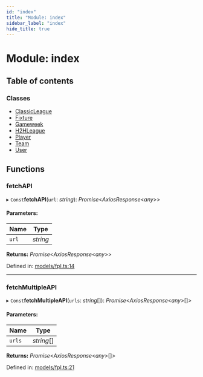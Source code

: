 ```yaml
---
id: "index"
title: "Module: index"
sidebar_label: "index"
hide_title: true
---
```


# Module: index

## Table of contents

### Classes

- [ClassicLeague](../classes/index.classicleague.md)
- [Fixture](../classes/index.fixture.md)
- [Gameweek](../classes/index.gameweek.md)
- [H2HLeague](../classes/index.h2hleague.md)
- [Player](../classes/index.player.md)
- [Team](../classes/index.team.md)
- [User](../classes/index.user.md)

## Functions

### fetchAPI

▸ `Const`**fetchAPI**(`url`: *string*): *Promise*<*AxiosResponse*<*any*\>\>

#### Parameters:

Name | Type |
------ | ------ |
`url` | *string* |

**Returns:** *Promise*<*AxiosResponse*<*any*\>\>

Defined in: [models/fpl.ts:14](https://github.com/wamburu/fpl-ts/blob/3b599ec/src/models/fpl.ts#L14)

___

### fetchMultipleAPI

▸ `Const`**fetchMultipleAPI**(`urls`: *string*[]): *Promise*<*AxiosResponse*<*any*\>[]\>

#### Parameters:

Name | Type |
------ | ------ |
`urls` | *string*[] |

**Returns:** *Promise*<*AxiosResponse*<*any*\>[]\>

Defined in: [models/fpl.ts:21](https://github.com/wamburu/fpl-ts/blob/3b599ec/src/models/fpl.ts#L21)
